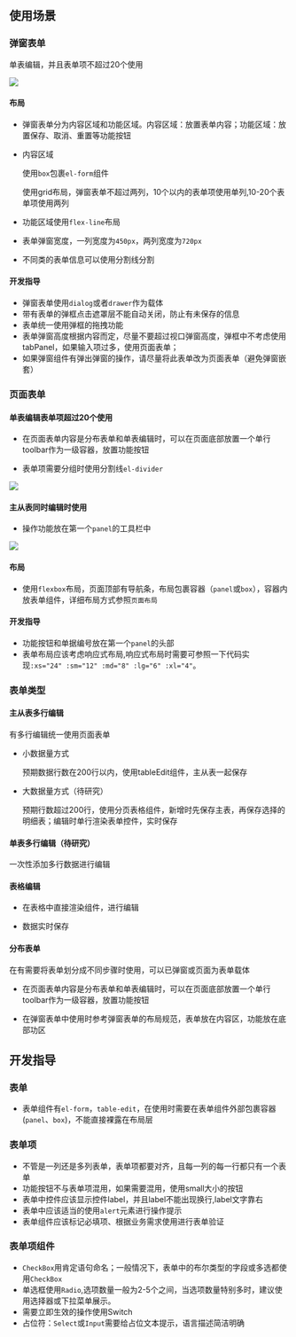 ## 使用场景
### 弹窗表单

单表编辑，并且表单项不超过20个使用

<image src="./img/弹窗表单.png" ></image>

#### 布局

- 弹窗表单分为内容区域和功能区域。内容区域：放置表单内容；功能区域：放置保存、取消、重置等功能按钮
- 内容区域

    使用`box`包裹`el-form`组件

    使用grid布局，弹窗表单不超过两列，10个以内的表单项使用单列,10-20个表单项使用两列
- 功能区域使用`flex-line`布局
- 表单弹窗宽度，一列宽度为`450px`，两列宽度为`720px`
- 不同类的表单信息可以使用分割线分割

#### 开发指导
- 弹窗表单使用`dialog`或者`drawer`作为载体
- 带有表单的弹框点击遮罩层不能自动关闭，防止有未保存的信息
- 表单统一使用弹框的拖拽功能
- 表单弹窗高度根据内容而定，尽量不要超过视口弹窗高度，弹框中不考虑使用tabPanel，如果输入项过多，使用页面表单；
- 如果弹窗组件有弹出弹窗的操作，请尽量将此表单改为页面表单（避免弹窗嵌套）
### 页面表单

#### 单表编辑表单项超过20个使用

- 在页面表单内容是分布表单和单表编辑时，可以在页面底部放置一个单行toolbar作为一级容器，放置功能按钮

- 表单项需要分组时使用分割线`el-divider`

<image src="./img/单表页面.png" ></image>
#### 主从表同时编辑时使用

- 操作功能放在第一个`panel`的工具栏中

<image src="./img/页面表单.png" ></image>


#### 布局

- 使用`flexbox`布局，页面顶部有导航条，布局包裹容器（`panel`或`box`），容器内放表单组件，详细布局方式参照`页面布局`


#### 开发指导

- 功能按钮和单据编号放在第一个`panel`的头部
- 表单布局应该考虑响应式布局,响应式布局时需要可参照一下代码实现`:xs="24" :sm="12" :md="8" :lg="6" :xl="4"`。

### 表单类型


    
#### 主从表多行编辑
有多行编辑统一使用页面表单

- 小数据量方式

    预期数据行数在200行以内，使用tableEdit组件，主从表一起保存

- 大数据量方式（待研究）

    预期行数超过200行，使用分页表格组件，新增时先保存主表，再保存选择的明细表；编辑时单行渲染表单控件，实时保存

#### 单表多行编辑（待研究）
一次性添加多行数据进行编辑
#### 表格编辑

- 在表格中直接渲染组件，进行编辑

- 数据实时保存


#### 分布表单

在有需要将表单划分成不同步骤时使用，可以已弹窗或页面为表单载体

- 在页面表单内容是分布表单和单表编辑时，可以在页面底部放置一个单行toolbar作为一级容器，放置功能按钮

- 在弹窗表单中使用时参考弹窗表单的布局规范，表单放在内容区，功能放在底部功区


## 开发指导

### 表单

- 表单组件有`el-form`，`table-edit`，在使用时需要在表单组件外部包裹容器(`panel`、`box`)，不能直接裸露在布局层

### 表单项

- 不管是一列还是多列表单，表单项都要对齐，且每一列的每一行都只有一个表单
- 功能按钮不与表单项混用，如果需要混用，使用small大小的按钮
- 表单中控件应该显示控件label，并且label不能出现换行,label文字靠右
- 表单中应该适当的使用`alert`元素进行操作提示
- 表单组件应该标记必填项、根据业务需求使用进行表单验证

### 表单项组件

-  `CheckBox`用肯定语句命名；一般情况下，表单中的布尔类型的字段或多选都使用`CheckBox`
-  单选框使用`Radio`,选项数量一般为2-5个之间，当选项数量特别多时，建议使用选择器或下拉菜单展示。 
-  需要立即生效的操作使用Switch 
-  占位符：`Select`或`Input`需要给占位文本提示，语言描述简洁明确 